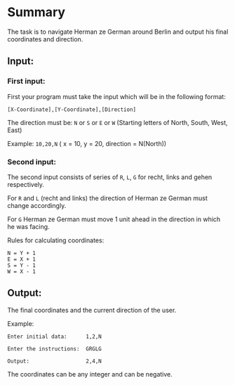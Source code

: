 # Summary

The task is to navigate Herman ze German around Berlin and output his final coordinates and direction.

## Input:

### First input:

First your program must take the input which will be in the following format:

`[X-Coordinate],[Y-Coordinate],[Direction]`

The direction must be: `N` or `S` or `E` or `W` (Starting letters of North, South, West, East)

Example:  `10,20,N` ( x = 10, y = 20, direction = N(North))

### Second input:

The second input consists of series of `R`, `L`, `G` for recht, links and gehen respectively.

For `R` and `L` (recht and links) the direction of Herman ze German must change accordingly.

For `G` Herman ze German must move 1 unit ahead in the direction in which he was facing.

Rules for calculating coordinates:

```
N = Y + 1
E = X + 1
S = Y - 1
W = X - 1
```

## Output:

The final coordinates and the current direction of the user.

Example:
```
Enter initial data:      1,2,N

Enter the instructions:  GRGLG

Output:                  2,4,N
```

The coordinates can be any integer and can be negative.
